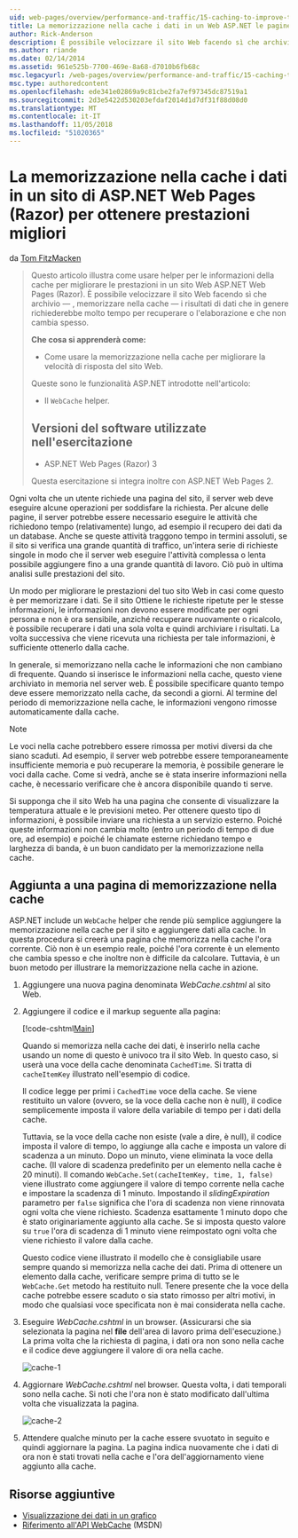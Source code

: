 ```yaml
---
uid: web-pages/overview/performance-and-traffic/15-caching-to-improve-the-performance-of-your-website
title: La memorizzazione nella cache i dati in un Web ASP.NET le pagine del sito (Razor) per ottenere prestazioni migliori | Microsoft Docs
author: Rick-Anderson
description: È possibile velocizzare il sito Web facendo sì che archiviano, vale a dire, cache - i risultati dei dati che in genere richiederebbe molto tempo per recuperare o elaborare un...
ms.author: riande
ms.date: 02/14/2014
ms.assetid: 961e525b-7700-469e-8a68-d7010b6fb68c
msc.legacyurl: /web-pages/overview/performance-and-traffic/15-caching-to-improve-the-performance-of-your-website
msc.type: authoredcontent
ms.openlocfilehash: ede341e02869a9c81cbe2fa7ef97345dc87519a1
ms.sourcegitcommit: 2d3e5422d530203efdaf2014d1d7df31f88d08d0
ms.translationtype: MT
ms.contentlocale: it-IT
ms.lasthandoff: 11/05/2018
ms.locfileid: "51020365"
---
```

<a name="caching-data-in-an-aspnet-web-pages-razor-site-for-better-performance"></a>La memorizzazione nella cache i dati in un sito di ASP.NET Web Pages (Razor) per ottenere prestazioni migliori
====================
da [Tom FitzMacken](https://github.com/tfitzmac)

> Questo articolo illustra come usare helper per le informazioni della cache per migliorare le prestazioni in un sito Web ASP.NET Web Pages (Razor). È possibile velocizzare il sito Web facendo sì che archivio &#8212; , memorizzare nella cache &#8212; i risultati di dati che in genere richiederebbe molto tempo per recuperare o l'elaborazione e che non cambia spesso.
> 
> **Che cosa si apprenderà come:** 
> 
> - Come usare la memorizzazione nella cache per migliorare la velocità di risposta del sito Web.
> 
> Queste sono le funzionalità ASP.NET introdotte nell'articolo:
> 
> - Il `WebCache` helper.
>   
> 
> ## <a name="software-versions-used-in-the-tutorial"></a>Versioni del software utilizzate nell'esercitazione
> 
> 
> - ASP.NET Web Pages (Razor) 3
>   
> 
> Questa esercitazione si integra inoltre con ASP.NET Web Pages 2.


Ogni volta che un utente richiede una pagina del sito, il server web deve eseguire alcune operazioni per soddisfare la richiesta. Per alcune delle pagine, il server potrebbe essere necessario eseguire le attività che richiedono tempo (relativamente) lungo, ad esempio il recupero dei dati da un database. Anche se queste attività traggono tempo in termini assoluti, se il sito si verifica una grande quantità di traffico, un'intera serie di richieste singole in modo che il server web eseguire l'attività complessa o lenta possibile aggiungere fino a una grande quantità di lavoro. Ciò può in ultima analisi sulle prestazioni del sito.

Un modo per migliorare le prestazioni del tuo sito Web in casi come questo è per memorizzare i dati. Se il sito Ottiene le richieste ripetute per le stesse informazioni, le informazioni non devono essere modificate per ogni persona e non è ora sensibile, anziché recuperare nuovamente o ricalcolo, è possibile recuperare i dati una sola volta e quindi archiviare i risultati. La volta successiva che viene ricevuta una richiesta per tale informazioni, è sufficiente ottenerlo dalla cache.

In generale, si memorizzano nella cache le informazioni che non cambiano di frequente. Quando si inserisce le informazioni nella cache, questo viene archiviato in memoria nel server web. È possibile specificare quanto tempo deve essere memorizzato nella cache, da secondi a giorni. Al termine del periodo di memorizzazione nella cache, le informazioni vengono rimosse automaticamente dalla cache.

> [!NOTE]
> Le voci nella cache potrebbero essere rimossa per motivi diversi da che siano scaduti. Ad esempio, il server web potrebbe essere temporaneamente insufficiente memoria e può recuperare la memoria, è possibile generare le voci dalla cache. Come si vedrà, anche se è stata inserire informazioni nella cache, è necessario verificare che è ancora disponibile quando ti serve.


Si supponga che il sito Web ha una pagina che consente di visualizzare la temperatura attuale e le previsioni meteo. Per ottenere questo tipo di informazioni, è possibile inviare una richiesta a un servizio esterno. Poiché queste informazioni non cambia molto (entro un periodo di tempo di due ore, ad esempio) e poiché le chiamate esterne richiedano tempo e larghezza di banda, è un buon candidato per la memorizzazione nella cache.

## <a name="adding-caching-to-a-page"></a>Aggiunta a una pagina di memorizzazione nella cache

ASP.NET include un `WebCache` helper che rende più semplice aggiungere la memorizzazione nella cache per il sito e aggiungere dati alla cache. In questa procedura si creerà una pagina che memorizza nella cache l'ora corrente. Ciò non è un esempio reale, poiché l'ora corrente è un elemento che cambia spesso e che inoltre non è difficile da calcolare. Tuttavia, è un buon metodo per illustrare la memorizzazione nella cache in azione.

1. Aggiungere una nuova pagina denominata *WebCache.cshtml* al sito Web.
2. Aggiungere il codice e il markup seguente alla pagina:

    [!code-cshtml[Main](15-caching-to-improve-the-performance-of-your-website/samples/sample1.cshtml)]

    Quando si memorizza nella cache dei dati, è inserirlo nella cache usando un nome di questo è univoco tra il sito Web. In questo caso, si userà una voce della cache denominata `CachedTime`. Si tratta di `cacheItemKey` illustrato nell'esempio di codice.

    Il codice legge per primi i `CachedTime` voce della cache. Se viene restituito un valore (ovvero, se la voce della cache non è null), il codice semplicemente imposta il valore della variabile di tempo per i dati della cache.

    Tuttavia, se la voce della cache non esiste (vale a dire, è null), il codice imposta il valore di tempo, lo aggiunge alla cache e imposta un valore di scadenza a un minuto. Dopo un minuto, viene eliminata la voce della cache. (Il valore di scadenza predefinito per un elemento nella cache è 20 minuti). Il comando `WebCache.Set(cacheItemKey, time, 1, false)` viene illustrato come aggiungere il valore di tempo corrente nella cache e impostare la scadenza di 1 minuto. Impostando il *slidingExpiration* parametro per `false` significa che l'ora di scadenza non viene rinnovata ogni volta che viene richiesto. Scadenza esattamente 1 minuto dopo che è stato originariamente aggiunto alla cache. Se si imposta questo valore su `true` l'ora di scadenza di 1 minuto viene reimpostato ogni volta che viene richiesto il valore dalla cache.

    Questo codice viene illustrato il modello che è consigliabile usare sempre quando si memorizza nella cache dei dati. Prima di ottenere un elemento dalla cache, verificare sempre prima di tutto se le `WebCache.Get` metodo ha restituito null. Tenere presente che la voce della cache potrebbe essere scaduto o sia stato rimosso per altri motivi, in modo che qualsiasi voce specificata non è mai considerata nella cache.
3. Eseguire *WebCache.cshtml* in un browser. (Assicurarsi che sia selezionata la pagina nel **file** dell'area di lavoro prima dell'esecuzione.) La prima volta che la richiesta di pagina, i dati ora non sono nella cache e il codice deve aggiungere il valore di ora nella cache.

    ![cache-1](15-caching-to-improve-the-performance-of-your-website/_static/image1.jpg)
4. Aggiornare *WebCache.cshtml* nel browser. Questa volta, i dati temporali sono nella cache. Si noti che l'ora non è stato modificato dall'ultima volta che visualizzata la pagina.

    ![cache-2](15-caching-to-improve-the-performance-of-your-website/_static/image2.jpg)
5. Attendere qualche minuto per la cache essere svuotato in seguito e quindi aggiornare la pagina. La pagina indica nuovamente che i dati di ora non è stati trovati nella cache e l'ora dell'aggiornamento viene aggiunto alla cache.

<a id="Additional_Resources"></a>
## <a name="additional-resources"></a>Risorse aggiuntive


- [Visualizzazione dei dati in un grafico](https://go.microsoft.com/fwlink/?LinkId=202895)
- [Riferimento all'API WebCache](https://msdn.microsoft.com/library/system.web.helpers.webcache(v=vs.99).aspx) (MSDN)
